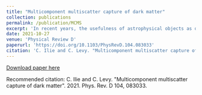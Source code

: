 ```yaml
---
title: "Multicomponent multiscatter capture of dark matter"
collection: publications
permalink: /publication/MCMS
excerpt: 'In recent years, the usefulness of astrophysical objects as dark matter (DM) probes has become more and more evident, especially in view of null results from direct-detection and particle-production experiments. The potentially observable signatures of DM gravitationally trapped inside a star, or another compact astrophysical object, have been used to forecast stringent constraints on the nucleon–dark matter interaction cross section. Currently, the probes of interest are at high redshifts, Population III (Pop III) stars that form in isolation or in small numbers, in very dense DM minihalos at z∼15–40, and, in our own Milky Way, neutron stars, white dwarfs, brown dwarfs, exoplanets, etc. None of these objects are truly single component and, as such, capture rates calculated with the common assumption made in the literature of single-component capture, i.e., capture of DM by multiple scatterings with one single type of nucleus inside the object, are not accurate. In this paper, we present an extension of this formalism to multicomponent objects and apply it to Pop III stars, thereby investigating the role of He in the capture rates of Pop III stars. As expected, we find that the inclusion of the heavier He nuclei leads to an enhancement of the overall capture rates, further improving the potential of Pop III stars as dark matter probes.'
date: 2021-10-27
venue: 'Physical Review D'
paperurl: 'https://doi.org/10.1103/PhysRevD.104.083033'
citation: 'C. Ilie and C. Levy. "Multicomponent multiscatter capture of dark matter". 2021. Phys. Rev. D 104, 083033.'
---
```


[Download paper here](https://arxiv.org/pdf/2105.09765.pdf)

Recommended citation: C. Ilie and C. Levy. "Multicomponent multiscatter capture of dark matter". 2021. Phys. Rev. D 104, 083033.
